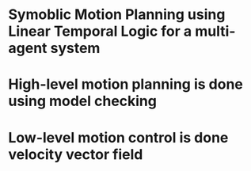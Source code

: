 # Symoblic Motion Planning using Linear Temporal Logic for a multi-agent system 
# High-level motion planning is done using model checking 
# Low-level motion control is done velocity vector field

